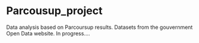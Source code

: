 # Parcousup_project
Data analysis based on Parcoursup results. Datasets from the gouvernment Open Data website. In progress....
